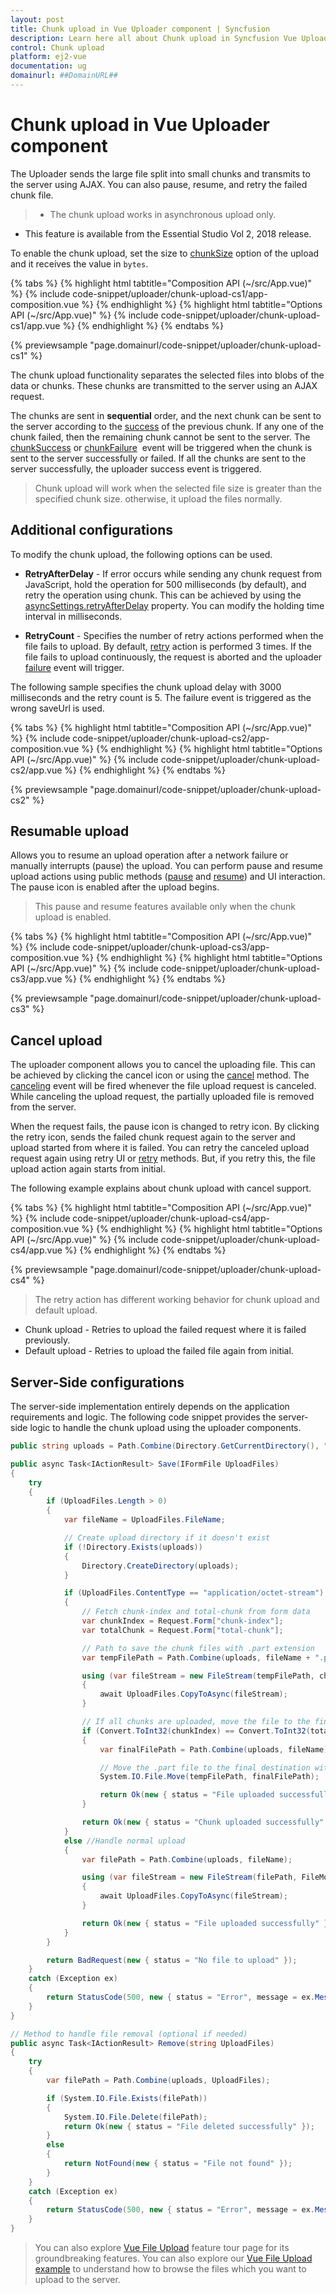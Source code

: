 ```yaml
---
layout: post
title: Chunk upload in Vue Uploader component | Syncfusion
description: Learn here all about Chunk upload in Syncfusion Vue Uploader component of Syncfusion Essential JS 2 and more.
control: Chunk upload 
platform: ej2-vue
documentation: ug
domainurl: ##DomainURL##
---
```


# Chunk upload in Vue Uploader component

The Uploader sends the large file split into small chunks and transmits to the server using AJAX. You can also pause, resume, and retry the failed chunk file.

> * The chunk upload works in asynchronous upload only.
* This feature is available from the Essential Studio Vol 2, 2018 release.

To enable the chunk upload, set the size to [chunkSize](https://ej2.syncfusion.com/vue/documentation/api/uploader/asyncSettingsModel/#chunksize) option of the upload and it receives the value in `bytes`.

{% tabs %}
{% highlight html tabtitle="Composition API (~/src/App.vue)" %}
{% include code-snippet/uploader/chunk-upload-cs1/app-composition.vue %}
{% endhighlight %}
{% highlight html tabtitle="Options API (~/src/App.vue)" %}
{% include code-snippet/uploader/chunk-upload-cs1/app.vue %}
{% endhighlight %}
{% endtabs %}
        
{% previewsample "page.domainurl/code-snippet/uploader/chunk-upload-cs1" %}

The chunk upload functionality separates the selected files into blobs of the data or chunks. These chunks are transmitted to the server using an AJAX request.

The chunks are sent in **sequential** order, and the next chunk can be sent to the server according to the [success](https://ej2.syncfusion.com/vue/documentation/api/uploader/#chunksuccess) of the previous chunk. If any one of the chunk failed, then the remaining chunk cannot be sent to the server. The [chunkSuccess](https://ej2.syncfusion.com/vue/documentation/api/uploader/#chunksuccess) or [chunkFailure](https://ej2.syncfusion.com/vue/documentation/api/uploader/#chunkfailure) &nbsp;event will be triggered when the chunk is sent to the server successfully or failed. If all the chunks are sent to the server successfully, the uploader success event is triggered.

> Chunk upload will work when the selected file size is greater than the specified chunk size. otherwise, it upload the files normally.

## Additional configurations

To modify the chunk upload, the following options can be used.

* **RetryAfterDelay** - If error occurs while sending any chunk request from JavaScript, hold the operation for 500 milliseconds (by default), and retry the operation using chunk. This can be achieved by using the [asyncSettings.retryAfterDelay](https://ej2.syncfusion.com/vue/documentation/api/uploader/asyncSettingsModel/#retryafterdelay) property. You can modify the holding time interval in milliseconds.

* **RetryCount** - Specifies the number of retry actions performed when the file fails to upload. By default, [retry](https://ej2.syncfusion.com/vue/documentation/api/uploader/asyncSettingsModel/#retrycount) action is performed 3 times. If the file fails to upload continuously, the request is aborted and the uploader [failure](https://ej2.syncfusion.com/vue/documentation/api/uploader/#failure) event will trigger.

The following sample specifies the chunk upload delay with 3000 milliseconds and the retry count is 5. The failure event is triggered as the wrong saveUrl is used.

{% tabs %}
{% highlight html tabtitle="Composition API (~/src/App.vue)" %}
{% include code-snippet/uploader/chunk-upload-cs2/app-composition.vue %}
{% endhighlight %}
{% highlight html tabtitle="Options API (~/src/App.vue)" %}
{% include code-snippet/uploader/chunk-upload-cs2/app.vue %}
{% endhighlight %}
{% endtabs %}
        
{% previewsample "page.domainurl/code-snippet/uploader/chunk-upload-cs2" %}

## Resumable upload

Allows you to resume an upload operation after a network failure or manually interrupts (pause) the upload. You can perform pause and resume upload actions using public methods ([pause](https://ej2.syncfusion.com/vue/documentation/api/uploader/#pause) and [resume](https://ej2.syncfusion.com/vue/documentation/api/uploader/#resume)) and UI interaction. The pause icon is enabled after the upload begins.

> This pause and resume features available only when the chunk upload is enabled.

{% tabs %}
{% highlight html tabtitle="Composition API (~/src/App.vue)" %}
{% include code-snippet/uploader/chunk-upload-cs3/app-composition.vue %}
{% endhighlight %}
{% highlight html tabtitle="Options API (~/src/App.vue)" %}
{% include code-snippet/uploader/chunk-upload-cs3/app.vue %}
{% endhighlight %}
{% endtabs %}
        
{% previewsample "page.domainurl/code-snippet/uploader/chunk-upload-cs3" %}

## Cancel upload

The uploader component allows you to cancel the uploading file. This can be achieved by clicking the cancel icon or using the [cancel](https://ej2.syncfusion.com/vue/documentation/api/uploader/#cancel) method. The [canceling](https://ej2.syncfusion.com/vue/documentation/api/uploader/#canceling) event will be fired whenever the file upload request is canceled. While canceling the upload request, the partially uploaded file is removed from the server.

When the request fails, the pause icon is changed to retry icon. By clicking the retry icon, sends the failed chunk request again to the server and upload started from where it is failed. You can retry the canceled upload request again using retry UI or [retry](https://ej2.syncfusion.com/vue/documentation/api/uploader/#retry) methods. But, if you retry this, the file upload action again starts from initial.

The following example explains about chunk upload with cancel support.

{% tabs %}
{% highlight html tabtitle="Composition API (~/src/App.vue)" %}
{% include code-snippet/uploader/chunk-upload-cs4/app-composition.vue %}
{% endhighlight %}
{% highlight html tabtitle="Options API (~/src/App.vue)" %}
{% include code-snippet/uploader/chunk-upload-cs4/app.vue %}
{% endhighlight %}
{% endtabs %}
        
{% previewsample "page.domainurl/code-snippet/uploader/chunk-upload-cs4" %}

> The retry action has different working behavior for chunk upload and default upload.
* Chunk upload - Retries to upload the failed request where it is failed previously.
* Default upload - Retries to upload the failed file again from initial.

## Server-Side configurations

The server-side implementation entirely depends on the application requirements and logic. The following code snippet provides the server-side logic to handle the chunk upload using the uploader components.

```c#
public string uploads = Path.Combine(Directory.GetCurrentDirectory(), "Uploaded Files"); // Set your desired upload directory path

public async Task<IActionResult> Save(IFormFile UploadFiles)
{
    try
    {
        if (UploadFiles.Length > 0)
        {
            var fileName = UploadFiles.FileName;

            // Create upload directory if it doesn't exist
            if (!Directory.Exists(uploads))
            {
                Directory.CreateDirectory(uploads);
            }

            if (UploadFiles.ContentType == "application/octet-stream") //Handle chunk upload
            {
                // Fetch chunk-index and total-chunk from form data
                var chunkIndex = Request.Form["chunk-index"];
                var totalChunk = Request.Form["total-chunk"];

                // Path to save the chunk files with .part extension
                var tempFilePath = Path.Combine(uploads, fileName + ".part");

                using (var fileStream = new FileStream(tempFilePath, chunkIndex == "0" ? FileMode.Create : FileMode.Append))
                {
                    await UploadFiles.CopyToAsync(fileStream);
                }

                // If all chunks are uploaded, move the file to the final destination
                if (Convert.ToInt32(chunkIndex) == Convert.ToInt32(totalChunk) - 1)
                {
                    var finalFilePath = Path.Combine(uploads, fileName);

                    // Move the .part file to the final destination without the .part extension
                    System.IO.File.Move(tempFilePath, finalFilePath);

                    return Ok(new { status = "File uploaded successfully" });
                }

                return Ok(new { status = "Chunk uploaded successfully" });
            }
            else //Handle normal upload
            {
                var filePath = Path.Combine(uploads, fileName);

                using (var fileStream = new FileStream(filePath, FileMode.Create))
                {
                    await UploadFiles.CopyToAsync(fileStream);
                }

                return Ok(new { status = "File uploaded successfully" });
            }
        }

        return BadRequest(new { status = "No file to upload" });
    }
    catch (Exception ex)
    {
        return StatusCode(500, new { status = "Error", message = ex.Message });
    }
}

// Method to handle file removal (optional if needed)
public async Task<IActionResult> Remove(string UploadFiles)
{
    try
    {
        var filePath = Path.Combine(uploads, UploadFiles);

        if (System.IO.File.Exists(filePath))
        {
            System.IO.File.Delete(filePath);
            return Ok(new { status = "File deleted successfully" });
        }
        else
        {
            return NotFound(new { status = "File not found" });
        }
    }
    catch (Exception ex)
    {
        return StatusCode(500, new { status = "Error", message = ex.Message });
    }
}
```

>You can also explore [Vue File Upload](https://www.syncfusion.com/vue-ui-components/vue-file-upload) feature tour page for its groundbreaking features. You can also explore our [Vue File Upload example](https://ej2.syncfusion.com/vue/demos/#/material/uploader/default.html) to understand how to browse the files which you want to upload to the server.